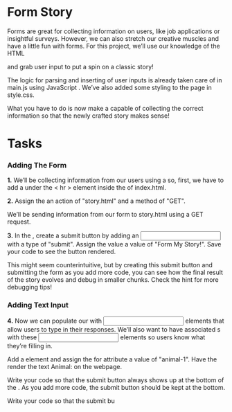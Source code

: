 # Form Story

Forms are great for collecting information on users, like job applications or insightful surveys. However, we can also stretch our creative muscles and have a little fun with forms. For this project, we’ll use our knowledge of the HTML <form> and grab user input to put a spin on a classic story!

The logic for parsing and inserting of user inputs is already taken care of in main.js using JavaScript . We’ve also added some styling to the page in style.css. 

What you have to do is now make a <form> capable of collecting the correct information so that the newly crafted story makes sense!

# Tasks

### Adding The Form

**1.** We’ll be collecting information from our users using a <form> so, first, we have to add a <form> under the < hr > element inside the <body> of index.html.

**2.** Assign the <form> an action of "story.html" and a method of "GET".

We’ll be sending information from our form to story.html using a GET request.

**3.** In the <form>, create a submit button by adding an <input> with a type of "submit". Assign the value a value of "Form My Story!". Save your code to see the button rendered.

This might seem counterintuitive, but by creating this submit button and submitting the form as you add more code, you can see how the final result of the story evolves and debug in smaller chunks. Check the hint for more debugging tips!

### Adding Text Input
**4.** Now we can populate our <form> with <input> elements that allow users to type in their responses. We’ll also want to have associated <label>s with these <input> elements so users know what they’re filling in.

Add a <label> element and assign the for attribute a value of "animal-1". Have the <label> render the text Animal: on the webpage.

Write your code so that the submit button always shows up at the bottom of the <form>. As you add more code, the submit button should be kept at the bottom.

Write your code so that the submit bu